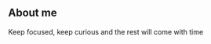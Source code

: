 ## About me

Keep focused, keep curious and the rest will come with time

<!---
misiekhardcore/misiekhardcore is a ✨ special ✨ repository because its `README.md` (this file) appears on your GitHub profile.
You can click the Preview link to take a look at your changes.
--->
